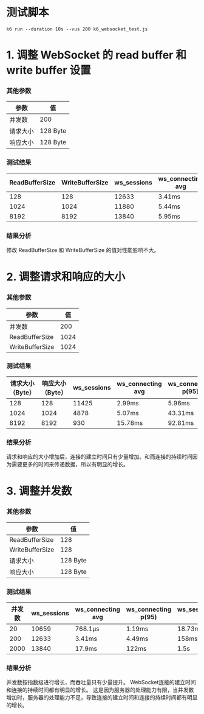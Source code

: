 # 测试脚本

```shell
k6 run --duration 10s --vus 200 k6_websocket_test.js
```

# 1. 调整 WebSocket 的 read buffer 和 write buffer 设置

### 其他参数

| 参数   | 值        |
|------|----------|
| 并发数  | 200      |
| 请求大小 | 128 Byte |
| 响应大小 | 128 Byte |

### 测试结果

| ReadBufferSize | WriteBufferSize | ws_sessions | ws_connecting avg | ws_connecting p(95) | ws_session_duration avg | ws_session_duration p(95) |
|----------------|-----------------|-------------|-------------------|---------------------|-------------------------|---------------------------|
| 128            | 128             | 12633       | 3.41ms            | 4.49ms              | 158ms                   | 214.82ms                  |
| 1024           | 1024            | 11880       | 5.44ms            | 5.44ms              | 168.6ms                 | 235.19ms                  |
| 8192           | 8192            | 13840       | 5.95ms            | 122ms               | 163ms                   | 216.93ms                  |

### 结果分析

修改 ReadBufferSize 和 WriteBufferSize 的值对性能影响不大。

# 2. 调整请求和响应的大小

### 其他参数

| 参数              | 值    |
|-----------------|------|
| 并发数             | 200  |
| ReadBufferSize  | 1024 |
| WriteBufferSize | 1024 |

### 测试结果

| 请求大小（Byte） | 响应大小（Byte） | ws_sessions | ws_connecting avg | ws_connecting p(95) | ws_session_duration avg | ws_session_duration p(95) |
|------------|------------|-------------|-------------------|---------------------|-------------------------|---------------------------|
| 128        | 128        | 11425       | 2.99ms            | 5.96ms              | 175.23ms                | 243.68ms                  |
| 1024       | 1024       | 4878        | 5.07ms            | 43.31ms             | 414.66ms                | 604.77ms                  |
| 8192       | 8192       | 930         | 15.78ms           | 92.81ms             | 2.34s                   | 3.08s                     |

### 结果分析

请求和响应的大小增加后，连接的建立时间只有少量增加。和而连接的持续时间因为需要更多的时间来传递数据，所以有明显的增长。

# 3. 调整并发数

### 其他参数

| 参数              | 值        |
|-----------------|----------|
| ReadBufferSize  | 128      |
| WriteBufferSize | 128      |
| 请求大小            | 128 Byte |
| 响应大小            | 128 Byte |

### 测试结果

| 并发数  | ws_sessions | ws_connecting avg | ws_connecting p(95) | ws_session_duration avg | ws_session_duration p(95) |
|------|-------------|-------------------|---------------------|-------------------------|---------------------------|
| 20   | 10659       | 768.1µs           | 1.19ms              | 18.73ms                 | 46.6ms                    |
| 200  | 12633       | 3.41ms            | 4.49ms              | 158ms                   | 214.82ms                  |
| 2000 | 13840       | 17.9ms            | 122ms               | 1.5s                    | 2.01s                     |

### 结果分析

并发数按指数级进行增长，而吞吐量只有少量提升。 WebSocket连接的建立时间和连接的持续时间都有明显的增长。
这是因为服务器的处理能力有限，当并发数增加时，服务器的处理能力不足，导致连接的建立时间和连接的持续时间都有明显的增长。